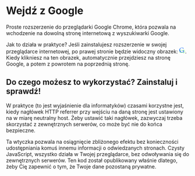 Wejdź z Google
==============

Proste rozszerzenie do przeglądarki Google Chrome, która pozwala na wchodzenie 
na dowolną stronę internetową z wyszukiwarki Google.

Jak to działa w praktyce? Jeśli zainstalujesz rozszerzenie w swojej przeglądarce
internetowej, po prawej stronie będzie widoczny obrazek: 
<img src="https://raw.githubusercontent.com/dzikowski/wejdz-z-google/master/icon16.png" />.
Kiedy klikniesz na ten obrazek, automatycznie przejdziesz na stronę Google, a
potem z powrotem na poprzednią stronę.

Do czego możesz to wykorzystać? Zainstaluj i sprawdź!
-----------------------------------------------------

W praktyce (to jest wyjaśnienie dla informatyków) czasami korzystne jest, kiedy 
nagłówek HTTP referrer przy wejściu na daną stronę jest ustawiony na w miarę 
neutralny host. Żeby ustawić taki nagłówek, zazwyczaj trzeba skorzystać 
z zewnętrznych serwerów, co może być nie do końca bezpieczne.

Ta wtyczka pozwala na osiągnięcie zbliżonego efektu bez konieczności 
udostępniania komuś innemu informacji o odwiedzanych stronach. Czysty 
JavaScript, wszystko działa w Twojej przeglądarce, bez odwoływania się do 
zewnętrznych serwerów. Ten kod został opublikowany właśnie dlatego, żeby Cię 
zapewnić o tym, że Twoje dane pozostaną prywatne.


